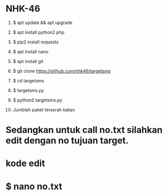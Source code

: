 # NHK-46

 1. $ apt update && apt upgrade

 2. $ apt install python2 php

 3. $ pip2 install requests

 4. $ apt install nano

 5. $ apt install git

 6. $ git clone https://github.com/nhk46/targetsms

 7. $ cd targetsms

 8. $ targetsms.py 

 9. $ python2 targetsms.py

 13. Jumblah paket terserah kalian
 
 # Sedangkan untuk call no.txt silahkan edit dengan no tujuan target.
 # kode edit 
 # $ nano no.txt
